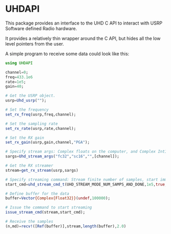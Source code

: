 # UHDAPI
This package provides an interface to the UHD C API to interact with USRP Software defined Radio hardware.

It provides a relatively thin wrapper around the C API, but hides all the low level pointers from the user.

A simple program to receive some data could look like this:

```julia
using UHDAPI

channel=0;
freq=433.1e6
rate=1e5;
gain=40;

# Get the USRP object.
usrp=Uhd_usrp("");

# Set the frequency
set_rx_freq(usrp,freq,channel);

# Set the sampling rate
set_rx_rate(usrp,rate,channel);

# Set the RX gain
set_rx_gain(usrp,gain,channel,"PGA");

# Specify stream args: Complex floats on the computer, and Complex Int16 over the wire.
sargs=Uhd_stream_args("fc32","sc16","",[channel]);

# Get the RX streamer
stream=get_rx_stream(usrp,sargs)

# Specify streaming command: Stream finite number of samples, start immediately.
start_cmd=uhd_stream_cmd_t(UHD_STREAM_MODE_NUM_SAMPS_AND_DONE,1e5,true,0,0);

# Define buffer for the data
buffer=Vector{Complex{Float32}}(undef,100000);

# Issue the command to start streaming
issue_stream_cmd(stream,start_cmd);

# Receive the samples
(n,md)=recv!([Ref(buffer)],stream,length(buffer),2.0)
```
